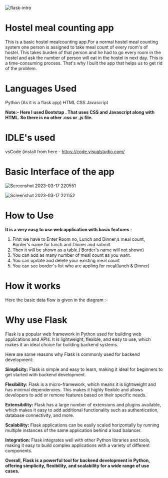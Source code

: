 ![flask-intro](https://user-images.githubusercontent.com/104966547/225973711-622de3d2-0740-4441-b654-f3e30fe4272d.jpg)




# Hostel meal counting app

This is a basic hostel mealcounting app.For a normal hostel meal counting system one person is assigned to take meal count of every room's of hostel. This takes burden of that person and he had to go every room in the hostel and ask the number of person will eat in the hostel in next day. This is a time-consuming process. That's why I built the app that helps us to get rid of the problem.

# Languages Used 

Python (As it is a flask app)
HTML
CSS
Javascript

**Note:- Here I used Bootstap . That uses CSS and Javascript along with HTML. So there is no other .css or .js file.**

# IDLE's used 

vsCode (install from here - https://code.visualstudio.com/


# Basic Interface of the app 

![Screenshot 2023-03-17 220551](https://user-images.githubusercontent.com/104966547/225965972-55b4e79d-9228-4169-9636-424ff1243cec.png)

![Screenshot 2023-03-17 221152](https://user-images.githubusercontent.com/104966547/225966439-9cbbc5c9-5ec1-4be9-885b-75959ffe576e.png)


# How to Use

**It is a very easy to use web application with basic features -**

1. First we have to Enter Room no, Lunch and Dinner;s meal count, Border's name for lunch and Dinner and submit.
2. Then it will be shown as a table.( Border's name will not shown)
3. You can add as many number of meal count as you want.
4. You can update and delete your existing meal count
5. You can see border's list who are appling for meal(lunch & Dinner)

# How it works

Here the basic data flow is given in the diagram :- 


# Why use Flask

Flask is a popular web framework in Python used for building web applications and APIs. It is lightweight, flexible, and easy to use, which makes it an ideal choice for building backend systems.

Here are some reasons why Flask is commonly used for backend development:

**Simplicity:** Flask is simple and easy to learn, making it ideal for beginners to get started with backend development.

**Flexibility:** Flask is a micro-framework, which means it is lightweight and has minimal dependencies. This makes it highly flexible and allows developers to add or remove features based on their specific needs.

**Extensibility:** Flask has a large number of extensions and plugins available, which makes it easy to add additional functionality such as authentication, database connectivity, and more.

**Scalability:** Flask applications can be easily scaled horizontally by running multiple instances of the same application behind a load balancer.

**Integration:** Flask integrates well with other Python libraries and tools, making it easy to build complex applications with a variety of different components.

**Overall, Flask is a powerful tool for backend development in Python, offering simplicity, flexibility, and scalability for a wide range of use cases.**

